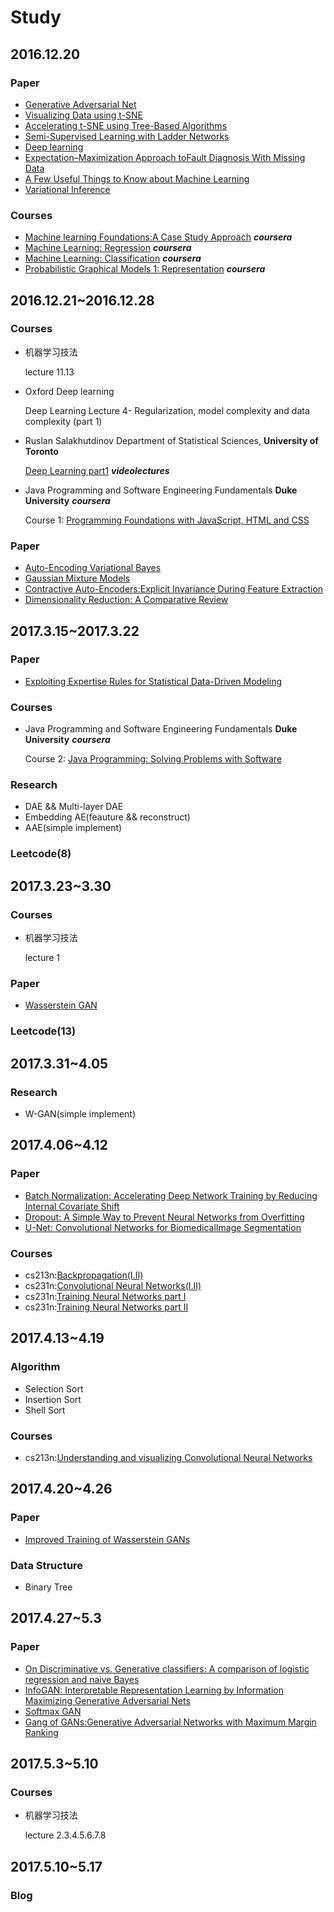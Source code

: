 # Study
## 2016.12.20
### Paper
* [Generative Adversarial Net](https://arxiv.org/abs/1406.2661)
* [Visualizing Data using t-SNE](https://lvdmaaten.github.io/publications/papers/JMLR_2008.pdf)
* [Accelerating t-SNE using Tree-Based Algorithms](http://www.jmlr.org/papers/v15/vandermaaten14a.html)
* [Semi-Supervised Learning with Ladder Networks](https://papers.nips.cc/paper/5947-semi-supervised-learning-with-ladder-networks)
* [Deep learning](http://www.nature.com/nature/journal/v521/n7553/full/nature14539.html)
* [Expectation–Maximization Approach toFault Diagnosis With Missing Data](http://ieeexplore.ieee.org/document/6850032/?arnumber=6850032&tag=1)
* [A Few Useful Things to Know about Machine Learning](https://homes.cs.washington.edu/~pedrod/papers/cacm12.pdf)
* [Variational Inference](https://www.cs.princeton.edu/courses/archive/fall11/cos597C/lectures/variational-inference-i.pdf)
### Courses
* [Machine learning Foundations:A Case Study Approach](https://www.coursera.org/learn/ml-foundations/home/welcome)  ***coursera***
* [Machine Learning: Regression](https://www.coursera.org/learn/ml-regression/home)  ***coursera***
* [Machine Learning: Classification](https://www.coursera.org/learn/ml-classification/home)  ***coursera***
* [Probabilistic Graphical Models 1: Representation](https://www.coursera.org/learn/probabilistic-graphical-models/home/welcome)  ***coursera***
## 2016.12.21~2016.12.28
### Courses
* 机器学习技法
    
  lecture 11.13
* Oxford Deep learning 

    Deep Learning Lecture 4- Regularization, model complexity and data complexity (part 1)
    
* Ruslan Salakhutdinov Department of Statistical Sciences, **University of Toronto** 

  [Deep Learning part1](http://videolectures.net/kdd2014_salakhutdinov_deep_learning/) ***videolectures*** 
* Java Programming and Software Engineering Fundamentals **Duke University** ***coursera***

  Course 1: [Programming Foundations with JavaScript, HTML and CSS](https://www.coursera.org/learn/duke-programming-web/home/welcome)

### Paper
* [Auto-Encoding Variational Bayes](https://arxiv.org/abs/1312.6114)
* [Gaussian Mixture Models](http://www.ee.iisc.ac.in/people/faculty/prasantg/downloads/GMM_Tutorial_Reynolds.pdf)
* [Contractive Auto-Encoders:Explicit Invariance During Feature Extraction](http://machinelearning.wustl.edu/mlpapers/paper_files/ICML2011Rifai_455.pdf)
* [Dimensionality Reduction: A Comparative Review](https://www.tilburguniversity.edu/upload/59afb3b8-21a5-4c78-8eb3-6510597382db_TR2009005.pdf)

## 2017.3.15~2017.3.22
### Paper
* [Exploiting Expertise Rules for Statistical Data-Driven Modeling](https://www.google.com)
### Courses
* Java Programming and Software Engineering Fundamentals **Duke University** ***coursera***

  Course 2: [Java Programming: Solving Problems with Software](https://www.coursera.org/learn/java-programming/home/welcome)
### Research
* DAE && Multi-layer DAE
* Embedding AE(feauture && reconstruct)
* AAE(simple implement)
### Leetcode(8)

## 2017.3.23~3.30
### Courses
* 机器学习技法

  lecture 1

### Paper
* [Wasserstein GAN](https://arxiv.org/abs/1701.07875)

### Leetcode(13)

## 2017.3.31~4.05
### Research 
* W-GAN(simple implement)
## 2017.4.06~4.12
### Paper
* [Batch Normalization: Accelerating Deep Network Training by Reducing Internal Covariate Shift](https://arxiv.org/pdf/1502.03167.pdf)
* [Dropout: A Simple Way to Prevent Neural Networks from Overfitting](https://www.cs.toronto.edu/~hinton/absps/JMLRdropout.pdf)
* [U-Net: Convolutional Networks for BiomedicalImage Segmentation](https://arxiv.org/pdf/1505.04597.pdf)

### Courses
* cs213n:[Backpropagation(I.II)](http://study.163.com/course/courseMain.htm?courseId=1003223001)
* cs231n:[Convolutional Neural Networks(I.II)](http://study.163.com/course/courseMain.htm?courseId=1003223001)
* cs231n:[Training Neural Networks part I](http://study.163.com/course/courseMain.htm?courseId=1003223001)
* cs231n:[Training Neural Networks part II](http://study.163.com/course/courseMain.htm?courseId=1003223001)
## 2017.4.13~4.19
### Algorithm
* Selection Sort
* Insertion Sort
* Shell Sort
### Courses
* cs213n:[Understanding and visualizing Convolutional Neural Networks](http://study.163.com/course/courseMain.htm?courseId=1003223001)
## 2017.4.20~4.26
### Paper
* [Improved Training of Wasserstein GANs](https://arxiv.org/abs/1704.00028)
### Data Structure
* Binary Tree
## 2017.4.27~5.3
### Paper
* [On Discriminative vs. Generative classifiers: A comparison of logistic regression and naive Bayes](https://papers.nips.cc/paper/2020-on-discriminative-vs-generative-classifiers-a-comparison-of-logistic-regression-and-naive-bayes.pdf)
* [InfoGAN: Interpretable Representation Learning by Information Maximizing Generative Adversarial Nets](https://arxiv.org/abs/1606.03657)
* [Softmax GAN](https://arxiv.org/abs/1704.06191)
* [Gang of GANs:Generative Adversarial Networks with Maximum Margin Ranking](https://arxiv.org/abs/1704.04865)
## 2017.5.3~5.10
### Courses
* 机器学习技法

  lecture 2.3.4.5.6.7.8
## 2017.5.10~5.17
### Blog
 